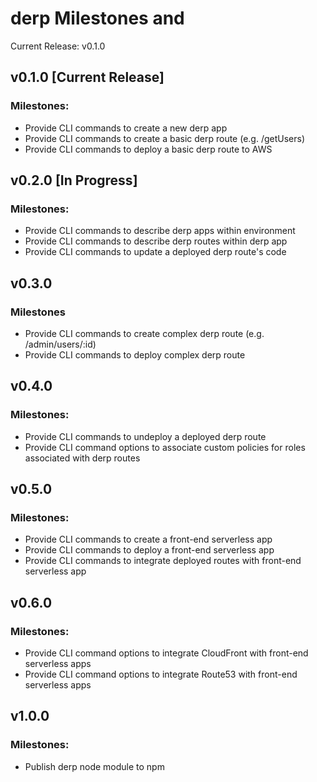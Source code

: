 # derp Milestones and 

Current Release: v0.1.0

## v0.1.0 [Current Release]
### Milestones:
- Provide CLI commands to create a new derp app
- Provide CLI commands to create a basic derp route (e.g. /getUsers)
- Provide CLI commands to deploy a basic derp route to AWS

## v0.2.0 [In Progress]
### Milestones:
- Provide CLI commands to describe derp apps within environment
- Provide CLI commands to describe derp routes within derp app
- Provide CLI commands to update a deployed derp route's code

## v0.3.0
### Milestones
- Provide CLI commands to create complex derp route (e.g. /admin/users/:id)
- Provide CLI commands to deploy complex derp route

## v0.4.0
### Milestones:
- Provide CLI commands to undeploy a deployed derp route
- Provide CLI command options to associate custom policies for roles associated with derp routes

## v0.5.0
### Milestones:
- Provide CLI commands to create a front-end serverless app
- Provide CLI commands to deploy a front-end serverless app
- Provide CLI commands to integrate deployed routes with front-end serverless app

## v0.6.0
### Milestones:
- Provide CLI command options to integrate CloudFront with front-end serverless apps
- Provide CLI command options to integrate Route53 with front-end serverless apps

## v1.0.0
### Milestones:
- Publish derp node module to npm